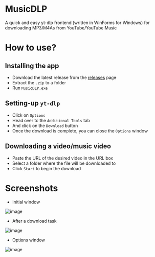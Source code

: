 # MusicDLP
A quick and easy yt-dlp frontend (written in WinForms for Windows) for downloading MP3/M4As from YouTube/YouTube Music

# How to use?
## Installing the app
- Download the latest release from the [releases](https://github.com/yeppiidev/MusicDLP/releases) page
- Extract the `.zip` to a folder
- Run `MusicDLP.exe`
## Setting-up `yt-dlp`
- Click on `Options`
- Head over to the `Additional Tools` tab
- And click on the `Download` button
- Once the download is complete, you can close the `Options` window
## Downloading a video/music video
- Paste the URL of the desired video in the URL box
- Select a folder where the file will be downloaded to
- Click `Start` to begin the download

# Screenshots
- Initial window

![image](https://user-images.githubusercontent.com/52355164/213846653-e5504fb6-ef94-4d25-8ee1-757feeb02197.png)
- After a download task

![image](https://user-images.githubusercontent.com/52355164/213846659-83f42fc4-9e87-438e-9b52-566aacbf75cf.png)
- Options window

![image](https://user-images.githubusercontent.com/52355164/213846676-ed0a87e2-a61f-4a21-aea7-32ec9edfe9de.png)

